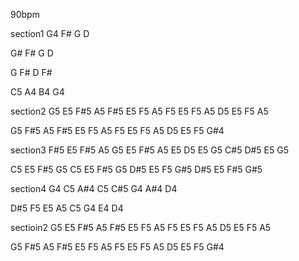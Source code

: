 90bpm

section1
G4
F#
G
D

G#
F#
G
D

G
F#
D
F#

C5
A4
B4
G4

section2
G5 E5 F#5 A5
F#5 E5 F5 A5
F5 E5 F5 A5
D5 E5 F5 A5

G5 F#5 A5
F#5 E5 F5 A5
F5 E5 F5 A5
D5 E5 F5 G#4

section3
F#5 E5 F#5 A5
G5 E5 F#5 A5
E5 D5 E5 G5
C#5 D#5 E5 G5

C5 E5 F#5 G5
C5 E5 F#5 G5
D#5 E5 F5 G#5
D#5 E5 F#5 G#5

section4
G4 C5 
A#4 C5 
C#5 G4 
A#4 D4 

D#5 F5
E5 A5
C5 G4
E4 D4

sectioin2
G5 E5 F#5 A5
F#5 E5 F5 A5
F5 E5 F5 A5
D5 E5 F5 A5

G5 F#5 A5
F#5 E5 F5 A5
F5 E5 F5 A5
D5 E5 F5 G#4